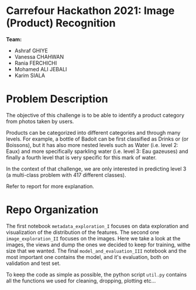 # Carrefour Hackathon 2021: Image (Product) Recognition

**Team:**

- Ashraf GHIYE
- Vanessa CHAHWAN
- Rania FERCHICHI
- Mohamed ALI JEBALI
- Karim SIALA

 
# Problem Description

The objective of this challenge is to be able to identify a product category from photos taken by users.

Products can be categorized into different categories and through many levels. For example, a bottle of Badoit can be first classified as Drinks or (or Boissons), but it has also more nested levels such as Water (i.e. level 2: Eaux) and more specifically sparkling water (i.e. level 3: Eau gazeuses) and finally a fourth level that is very specific for this mark of water.

In the context of that challenge, we are only interested in predicting level 3 (a multi-class problem with 417 different classes).

Refer to report for more explanation.


# Repo Organization


The first notebook `metadata_exploration_I` focuses on data exploration and visualization of the distribution of the features.
The second one `image_exploration_II` focuses on the images. Here we take a look at the images, the views and dump the ones we decided to keep for training, withe size that we wanted.
The final `model_and_evaluation_III` notebook and the most important one contains the model, and it's evaluation, both on validation and test set.

To keep the code as simple as possible, the python script `util.py` contains all the functions we used for cleaning, dropping, plotting etc…

